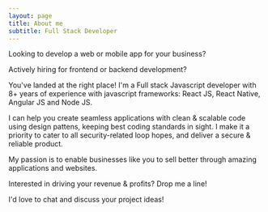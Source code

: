 ```yaml
---
layout: page
title: About me
subtitle: Full Stack Developer
---
```


Looking to develop a web or mobile app for your business?

Actively hiring for frontend or backend development?

You've landed at the right place! I'm a Full stack Javascript developer with 8+ years of experience with javascript frameworks: React JS, React Native, Angular JS and Node JS.

I can help you create seamless applications with clean & scalable code using design pattens, keeping best coding standards in sight. I make it a priority to cater to all security-related loop hopes, and deliver a secure & reliable product.

My passion is to enable businesses like you to sell better through amazing applications and websites.

Interested in driving your revenue & profits? Drop me a line!

I'd love to chat and discuss your project ideas!
